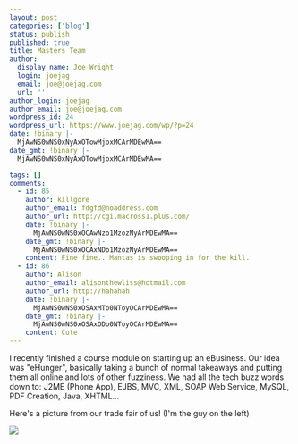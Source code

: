 ```yaml
---
layout: post
categories: ['blog']
status: publish
published: true
title: Masters Team
author:
  display_name: Joe Wright
  login: joejag
  email: joe@joejag.com
  url: ''
author_login: joejag
author_email: joe@joejag.com
wordpress_id: 24
wordpress_url: https://www.joejag.com/wp/?p=24
date: !binary |-
  MjAwNS0wNS0xNyAxOTowMjoxMCArMDEwMA==
date_gmt: !binary |-
  MjAwNS0wNS0xNyAxOTowMjoxMCArMDEwMA==

tags: []
comments:
  - id: 85
    author: killgore
    author_email: fdgfd@noaddress.com
    author_url: http://cgi.macross1.plus.com/
    date: !binary |-
      MjAwNS0wNS0xOCAwNzo1MzozNyArMDEwMA==
    date_gmt: !binary |-
      MjAwNS0wNS0xOCAxNDo1MzozNyArMDEwMA==
    content: Fine fine.. Mantas is swooping in for the kill.
  - id: 86
    author: Alison
    author_email: alisonthewliss@hotmail.com
    author_url: http://hahahah
    date: !binary |-
      MjAwNS0wNS0xOSAxMTo0NToyOCArMDEwMA==
    date_gmt: !binary |-
      MjAwNS0wNS0xOSAxODo0NToyOCArMDEwMA==
    content: Cute
---
```


<p>I recently finished a course module on starting up an eBusiness.  Our idea was "eHunger", basically taking a bunch of normal takeaways and putting them all online and lots of other fuzziness.  We had all the tech buzz words down to: J2ME (Phone App), EJBS,  MVC, XML, SOAP Web Service, MySQL, PDF Creation, Java, XHTML...</p>
<p>Here's a picture from our trade fair of us! (I'm the guy on the left)</p>
<p><img src="{{ site.url }}/images/2005/team.jpg"  /></p>
